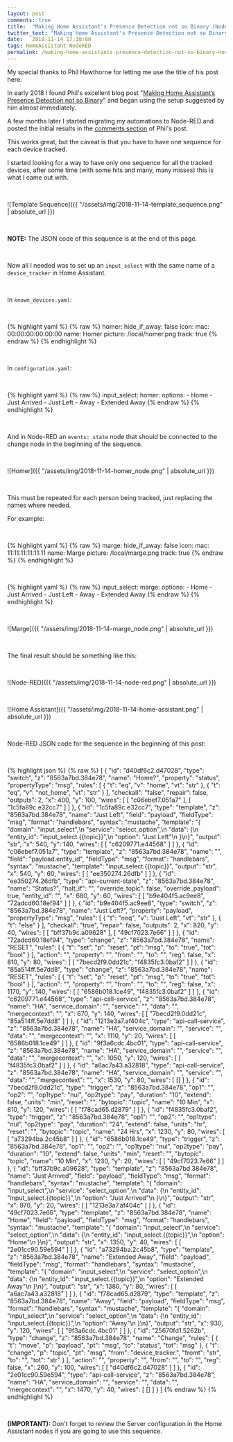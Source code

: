 ```yaml
---
layout: post
comments: true
title:  "Making Home Assistant's Presence Detection not so Binary (Node-RED version)"
twitter_text: "Making Home Assistant's Presence Detection not so Binary (Node-RED version)"
date:   2018-11-14 17:30:00
tags: HomeAssistant NodeRED
permalink: /making-home-assistants-presence-detection-not-so-binary-node-red-version/
---
```


My special thanks to Phil Hawthorne for letting me use the title of his post here.

In early 2018 I found Phil's excellent blog post "[Making Home Assistant’s Presence Detection not so Binary](https://philhawthorne.com/making-home-assistants-presence-detection-not-so-binary/)" and began using the setup suggested by him almost immediately.

A few months later I started migrating my automations to Node-RED and posted the initial results in the [comments section](https://philhawthorne.com/making-home-assistants-presence-detection-not-so-binary/#comment-3945751887) of Phil's post.

This works great, but the caveat is that you have to have one sequence for each device tracked.

I started looking for a way to have only one sequence for all the tracked devices, after some time (with some hits and many, many misses) this is what I came out with.

<br />

![Template Sequence]({{ "/assets/img/2018-11-14-template_sequence.png" | absolute_url }})

<br />

**NOTE:** The JSON code of this sequence is at the end of this page.

<br />

Now all I needed was to set up an `input_select` with the same name of a `device_tracker` in Home Assistant.

<br />

In `known_devices.yaml`:

<br />

{% highlight yaml %}
{% raw %}
homer:
  hide_if_away: false
  icon:
  mac: 00:00:00:00:00:00
  name: Homer
  picture: /local/homer.png
  track: true
{% endraw %}
{% endhighlight %}

<br />

In `configuration.yaml`:

<br />

{% highlight yaml %}
{% raw %}
input_select:
  homer:
    options:
      - Home
      - Just Arrived
      - Just Left
      - Away
      - Extended Away
{% endraw %}
{% endhighlight %}

<br />

And in Node-RED an `events: state` node that should be connected to the change node in the beginning of the sequence.

<br />

![Homer]({{ "/assets/img/2018-11-14-homer_node.png" | absolute_url }})

<br />

This must be repeated for each person being tracked, just replacing the names where needed.

For example:

<br />

{% highlight yaml %}
{% raw %}
marge:
  hide_if_away: false
  icon:
  mac: 11:11:11:11:11:11
  name: Marge
  picture: /local/marge.png
  track: true
{% endraw %}
{% endhighlight %}

<br />

{% highlight yaml %}
{% raw %}
input_select:
  marge:
    options:
      - Home
      - Just Arrived
      - Just Left
      - Away
      - Extended Away
{% endraw %}
{% endhighlight %}

<br />

![Marge]({{ "/assets/img/2018-11-14-marge_node.png" | absolute_url }})

<br />

The final result should be something like this:

<br />

![Node-RED]({{ "/assets/img/2018-11-14-node-red.png" | absolute_url }})

<br />

![Home Assistant]({{ "/assets/img/2018-11-14-home-assistant.png" | absolute_url }})

<br />

Node-RED JSON code for the sequence in the beginning of this post:

<br />

{% highlight json %}
{% raw %}
[
    {
        "id": "d40df6c2.d47028",
        "type": "switch",
        "z": "8563a7bd.384e78",
        "name": "Home?",
        "property": "status",
        "propertyType": "msg",
        "rules": [
            {
                "t": "eq",
                "v": "home",
                "vt": "str"
            },
            {
                "t": "eq",
                "v": "not_home",
                "vt": "str"
            }
        ],
        "checkall": "false",
        "repair": false,
        "outputs": 2,
        "x": 400,
        "y": 100,
        "wires": [
            [
                "c06ebef7.051a7"
            ],
            [
                "1c5fa89c.e32cc7"
            ]
        ]
    },
    {
        "id": "1c5fa89c.e32cc7",
        "type": "template",
        "z": "8563a7bd.384e78",
        "name": "Just Left",
        "field": "payload",
        "fieldType": "msg",
        "format": "handlebars",
        "syntax": "mustache",
        "template": "{ \"domain\": \"input_select\",\n  \"service\": \"select_option\",\n  \"data\": {\n    \"entity_id\": \"input_select.{{topic}}\",\n    \"option\": \"Just Left\"\n   }\n}",
        "output": "str",
        "x": 540,
        "y": 140,
        "wires": [
            [
                "c6209771.e44568"
            ]
        ]
    },
    {
        "id": "c06ebef7.051a7",
        "type": "template",
        "z": "8563a7bd.384e78",
        "name": "",
        "field": "payload.entity_id",
        "fieldType": "msg",
        "format": "handlebars",
        "syntax": "mustache",
        "template": "input_select.{{topic}}",
        "output": "str",
        "x": 540,
        "y": 60,
        "wires": [
            [
                "ee350274.26dfb"
            ]
        ]
    },
    {
        "id": "ee350274.26dfb",
        "type": "api-current-state",
        "z": "8563a7bd.384e78",
        "name": "Status?",
        "halt_if": "",
        "override_topic": false,
        "override_payload": true,
        "entity_id": "",
        "x": 680,
        "y": 60,
        "wires": [
            [
                "b9e404f5.ac9ee8",
                "72adcd60.18ef94"
            ]
        ]
    },
    {
        "id": "b9e404f5.ac9ee8",
        "type": "switch",
        "z": "8563a7bd.384e78",
        "name": "Just Left?",
        "property": "payload",
        "propertyType": "msg",
        "rules": [
            {
                "t": "neq",
                "v": "Just Left",
                "vt": "str"
            },
            {
                "t": "else"
            }
        ],
        "checkall": "true",
        "repair": false,
        "outputs": 2,
        "x": 820,
        "y": 40,
        "wires": [
            [
                "bff37b9c.a09628"
            ],
            [
                "49cf7023.7e66"
            ]
        ]
    },
    {
        "id": "72adcd60.18ef94",
        "type": "change",
        "z": "8563a7bd.384e78",
        "name": "RESET",
        "rules": [
            {
                "t": "set",
                "p": "reset",
                "pt": "msg",
                "to": "true",
                "tot": "bool"
            }
        ],
        "action": "",
        "property": "",
        "from": "",
        "to": "",
        "reg": false,
        "x": 810,
        "y": 80,
        "wires": [
            [
                "7becd2f9.0dd21c",
                "f4835fc3.0baf2"
            ]
        ]
    },
    {
        "id": "85a514ff.5e7dd8",
        "type": "change",
        "z": "8563a7bd.384e78",
        "name": "RESET",
        "rules": [
            {
                "t": "set",
                "p": "reset",
                "pt": "msg",
                "to": "true",
                "tot": "bool"
            }
        ],
        "action": "",
        "property": "",
        "from": "",
        "to": "",
        "reg": false,
        "x": 1170,
        "y": 140,
        "wires": [
            [
                "6586b018.1ce49",
                "f4835fc3.0baf2"
            ]
        ]
    },
    {
        "id": "c6209771.e44568",
        "type": "api-call-service",
        "z": "8563a7bd.384e78",
        "name": "HA",
        "service_domain": "",
        "service": "",
        "data": "",
        "mergecontext": "",
        "x": 670,
        "y": 140,
        "wires": [
            [
                "7becd2f9.0dd21c",
                "85a514ff.5e7dd8"
            ]
        ]
    },
    {
        "id": "1213e3a7.af404c",
        "type": "api-call-service",
        "z": "8563a7bd.384e78",
        "name": "HA",
        "service_domain": "",
        "service": "",
        "data": "",
        "mergecontext": "",
        "x": 1110,
        "y": 20,
        "wires": [
            [
                "6586b018.1ce49"
            ]
        ]
    },
    {
        "id": "9f3a6cdc.4bc01",
        "type": "api-call-service",
        "z": "8563a7bd.384e78",
        "name": "HA",
        "service_domain": "",
        "service": "",
        "data": "",
        "mergecontext": "",
        "x": 1050,
        "y": 120,
        "wires": [
            [
                "f4835fc3.0baf2"
            ]
        ]
    },
    {
        "id": "a6ac7a43.a32818",
        "type": "api-call-service",
        "z": "8563a7bd.384e78",
        "name": "HA",
        "service_domain": "",
        "service": "",
        "data": "",
        "mergecontext": "",
        "x": 1530,
        "y": 80,
        "wires": [
            []
        ]
    },
    {
        "id": "7becd2f9.0dd21c",
        "type": "trigger",
        "z": "8563a7bd.384e78",
        "op1": "",
        "op2": "",
        "op1type": "nul",
        "op2type": "pay",
        "duration": "10",
        "extend": false,
        "units": "min",
        "reset": "",
        "bytopic": "topic",
        "name": "10 Min",
        "x": 810,
        "y": 120,
        "wires": [
            [
                "f78cad65.d2879"
            ]
        ]
    },
    {
        "id": "f4835fc3.0baf2",
        "type": "trigger",
        "z": "8563a7bd.384e78",
        "op1": "",
        "op2": "",
        "op1type": "nul",
        "op2type": "pay",
        "duration": "24",
        "extend": false,
        "units": "hr",
        "reset": "",
        "bytopic": "topic",
        "name": "24 Hrs",
        "x": 1230,
        "y": 80,
        "wires": [
            [
                "a73294ba.2c45b8"
            ]
        ]
    },
    {
        "id": "6586b018.1ce49",
        "type": "trigger",
        "z": "8563a7bd.384e78",
        "op1": "",
        "op2": "",
        "op1type": "nul",
        "op2type": "pay",
        "duration": "10",
        "extend": false,
        "units": "min",
        "reset": "",
        "bytopic": "topic",
        "name": "10 Min",
        "x": 1230,
        "y": 20,
        "wires": [
            [
                "49cf7023.7e66"
            ]
        ]
    },
    {
        "id": "bff37b9c.a09628",
        "type": "template",
        "z": "8563a7bd.384e78",
        "name": "Just Arrived",
        "field": "payload",
        "fieldType": "msg",
        "format": "handlebars",
        "syntax": "mustache",
        "template": "{ \"domain\": \"input_select\",\n  \"service\": \"select_option\",\n  \"data\": {\n    \"entity_id\": \"input_select.{{topic}}\",\n    \"option\": \"Just Arrived\"\n   }\n}",
        "output": "str",
        "x": 970,
        "y": 20,
        "wires": [
            [
                "1213e3a7.af404c"
            ]
        ]
    },
    {
        "id": "49cf7023.7e66",
        "type": "template",
        "z": "8563a7bd.384e78",
        "name": "Home",
        "field": "payload",
        "fieldType": "msg",
        "format": "handlebars",
        "syntax": "mustache",
        "template": "{ \"domain\": \"input_select\",\n  \"service\": \"select_option\",\n  \"data\": {\n    \"entity_id\": \"input_select.{{topic}}\",\n    \"option\": \"Home\"\n   }\n}",
        "output": "str",
        "x": 1350,
        "y": 40,
        "wires": [
            [
                "2e01cc90.59e594"
            ]
        ]
    },
    {
        "id": "a73294ba.2c45b8",
        "type": "template",
        "z": "8563a7bd.384e78",
        "name": "Extended Away",
        "field": "payload",
        "fieldType": "msg",
        "format": "handlebars",
        "syntax": "mustache",
        "template": "{ \"domain\": \"input_select\",\n  \"service\": \"select_option\",\n  \"data\": {\n    \"entity_id\": \"input_select.{{topic}}\",\n    \"option\": \"Extended Away\"\n   }\n}",
        "output": "str",
        "x": 1380,
        "y": 80,
        "wires": [
            [
                "a6ac7a43.a32818"
            ]
        ]
    },
    {
        "id": "f78cad65.d2879",
        "type": "template",
        "z": "8563a7bd.384e78",
        "name": "Away",
        "field": "payload",
        "fieldType": "msg",
        "format": "handlebars",
        "syntax": "mustache",
        "template": "{ \"domain\": \"input_select\",\n  \"service\": \"select_option\",\n  \"data\": {\n    \"entity_id\": \"input_select.{{topic}}\",\n    \"option\": \"Away\"\n   }\n}",
        "output": "str",
        "x": 930,
        "y": 120,
        "wires": [
            [
                "9f3a6cdc.4bc01"
            ]
        ]
    },
    {
        "id": "25670fd1.5262b",
        "type": "change",
        "z": "8563a7bd.384e78",
        "name": "Change",
        "rules": [
            {
                "t": "move",
                "p": "payload",
                "pt": "msg",
                "to": "status",
                "tot": "msg"
            },
            {
                "t": "change",
                "p": "topic",
                "pt": "msg",
                "from": "device_tracker.",
                "fromt": "str",
                "to": "",
                "tot": "str"
            }
        ],
        "action": "",
        "property": "",
        "from": "",
        "to": "",
        "reg": false,
        "x": 260,
        "y": 100,
        "wires": [
            [
                "d40df6c2.d47028"
            ]
        ]
    },
    {
        "id": "2e01cc90.59e594",
        "type": "api-call-service",
        "z": "8563a7bd.384e78",
        "name": "HA",
        "service_domain": "",
        "service": "",
        "data": "",
        "mergecontext": "",
        "x": 1470,
        "y": 40,
        "wires": [
            []
        ]
    }
]
{% endraw %}
{% endhighlight %}

<br />

**\(IMPORTANT\):** Don't forget to review the Server configuration in the Home Assistant nodes if you are going to use this sequence.